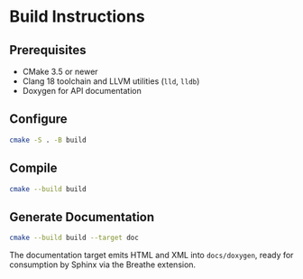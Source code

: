 # Build Instructions

## Prerequisites
- CMake 3.5 or newer
- Clang 18 toolchain and LLVM utilities (`lld`, `lldb`)
- Doxygen for API documentation

## Configure
```bash
cmake -S . -B build
```

## Compile
```bash
cmake --build build
```

## Generate Documentation
```bash
cmake --build build --target doc
```

The documentation target emits HTML and XML into `docs/doxygen`,
ready for consumption by Sphinx via the Breathe extension.
